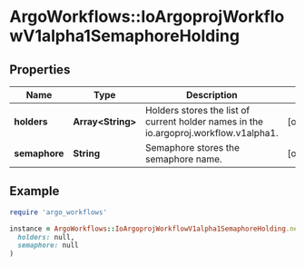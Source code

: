 # ArgoWorkflows::IoArgoprojWorkflowV1alpha1SemaphoreHolding

## Properties

| Name | Type | Description | Notes |
| ---- | ---- | ----------- | ----- |
| **holders** | **Array&lt;String&gt;** | Holders stores the list of current holder names in the io.argoproj.workflow.v1alpha1. | [optional] |
| **semaphore** | **String** | Semaphore stores the semaphore name. | [optional] |

## Example

```ruby
require 'argo_workflows'

instance = ArgoWorkflows::IoArgoprojWorkflowV1alpha1SemaphoreHolding.new(
  holders: null,
  semaphore: null
)
```

